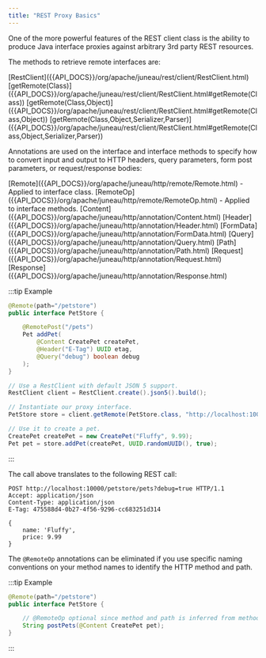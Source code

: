 ```yaml
---
title: "REST Proxy Basics"
---
```


One of the more powerful features of the REST client class is the ability to produce Java interface proxies against
arbitrary 3rd party REST resources.

The methods to retrieve remote interfaces are:

<tree>
<node-0><java-class>[RestClient]({{API_DOCS}}/org/apache/juneau/rest/client/RestClient.html)</java-class></node-0>
<node-1><java-method>[getRemote(Class)]({{API_DOCS}}/org/apache/juneau/rest/client/RestClient.html#getRemote(Class))</java-method></node-1>
<node-1><java-method>[getRemote(Class,Object)]({{API_DOCS}}/org/apache/juneau/rest/client/RestClient.html#getRemote(Class,Object))</java-method></node-1>
<node-1><java-method>[getRemote(Class,Object,Serializer,Parser)]({{API_DOCS}}/org/apache/juneau/rest/client/RestClient.html#getRemote(Class,Object,Serializer,Parser))</java-method></node-1>
</tree>

Annotations are used on the interface and interface methods to specify how to convert input and output to HTTP headers,
query parameters, form post parameters, or request/response bodies:

<tree>
<node-0><java-annotation>[Remote]({{API_DOCS}}/org/apache/juneau/http/remote/Remote.html)</java-annotation> - Applied to interface class.</node-0>
<node-0><java-annotation>[RemoteOp]({{API_DOCS}}/org/apache/juneau/http/remote/RemoteOp.html)</java-annotation> - Applied to interface methods.</node-0>
<node-0><java-annotation>[Content]({{API_DOCS}}/org/apache/juneau/http/annotation/Content.html)</java-annotation></node-0>
<node-0><java-annotation>[Header]({{API_DOCS}}/org/apache/juneau/http/annotation/Header.html)</java-annotation></node-0>
<node-0><java-annotation>[FormData]({{API_DOCS}}/org/apache/juneau/http/annotation/FormData.html)</java-annotation></node-0>
<node-0><java-annotation>[Query]({{API_DOCS}}/org/apache/juneau/http/annotation/Query.html)</java-annotation></node-0>
<node-0><java-annotation>[Path]({{API_DOCS}}/org/apache/juneau/http/annotation/Path.html)</java-annotation></node-0>
<node-0><java-annotation>[Request]({{API_DOCS}}/org/apache/juneau/http/annotation/Request.html)</java-annotation></node-0>
<node-0><java-annotation>[Response]({{API_DOCS}}/org/apache/juneau/http/annotation/Response.html)</java-annotation></node-0>
</tree>

:::tip Example
```java
@Remote(path="/petstore")
public interface PetStore {

    @RemotePost("/pets")
    Pet addPet(
        @Content CreatePet createPet,
        @Header("E-Tag") UUID etag,
        @Query("debug") boolean debug
    );
}
```

```java
// Use a RestClient with default JSON 5 support.
RestClient client = RestClient.create().json5().build();

// Instantiate our proxy interface.
PetStore store = client.getRemote(PetStore.class, "http://localhost:10000");

// Use it to create a pet.
CreatePet createPet = new CreatePet("Fluffy", 9.99);
Pet pet = store.addPet(createPet, UUID.randomUUID(), true);
```
:::

The call above translates to the following REST call:

```text
POST http://localhost:10000/petstore/pets?debug=true HTTP/1.1
Accept: application/json
Content-Type: application/json
E-Tag: 475588d4-0b27-4f56-9296-cc683251d314

{
    name: 'Fluffy',
    price: 9.99
}
```

The `@RemoteOp` annotations can be eliminated if you use specific naming conventions on your method names to identify
the HTTP method and path.

:::tip Example
```java
@Remote(path="/petstore")
public interface PetStore {

    // @RemoteOp optional since method and path is inferred from method name.
    String postPets(@Content CreatePet pet);
}
```
:::